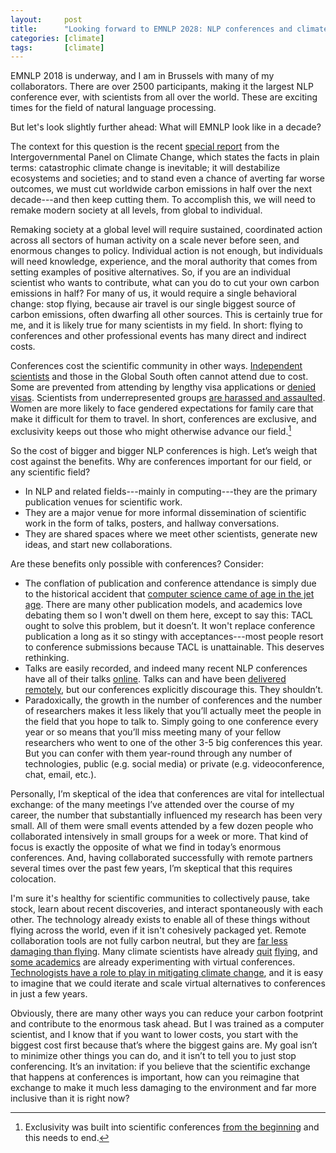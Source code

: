 ```yaml
---
layout:     post
title:      "Looking forward to EMNLP 2028: NLP conferences and climate change"
categories: [climate]
tags:       [climate]
---
```



EMNLP 2018 is underway, and I am in Brussels with many of my collaborators. 
There are over 2500 participants, making it the largest NLP conference ever,
with scientists from all over the world. These are exciting times for the 
field of natural language processing.

But let's look slightly further ahead: What will EMNLP look like in a 
decade?

The context for this question is the recent 
[special report](http://www.ipcc.ch/report/sr15/) from the 
Intergovernmental Panel on Climate Change, which states the facts in plain 
terms: catastrophic climate change is inevitable; it will destabilize 
ecosystems and societies; and to stand even a chance of averting far 
worse outcomes, we must cut worldwide carbon emissions in half over the 
next decade---and then keep cutting them. To accomplish this, we will need 
to remake modern society at all levels, from global to individual. 

Remaking society at a global level will require sustained, coordinated 
action across all sectors of human activity on a scale never before seen, 
and enormous changes to policy. Individual action is not enough, but 
individuals will need knowledge, experience, and 
the moral authority that comes from setting examples of positive alternatives. 
So, if you are an 
individual scientist who wants to contribute, what can you do to cut your 
own carbon emissions in half? For many of us, it would require a single 
behavioral change: stop flying, because air travel is our single biggest 
source of carbon emissions, often dwarfing all other sources. This is 
certainly true for me, and it is likely true for many scientists in my 
field. In short: flying to conferences and other professional events has 
many direct and indirect costs.

Conferences cost the scientific community in other ways. 
[Independent scientists](https://twitter.com/deliprao/status/1040109386805309440) 
and those in the Global South often cannot attend due to cost. Some are 
prevented from attending by lengthy visa applications or [denied visas](https://medium.com/@hadyelsahar/highlighting-visa-issues-in-scientific-conferences-a4a1bab49dee). 
Scientists from underrepresented groups [are harassed and assaulted](https://medium.com/@kristianlum/statistics-we-have-a-problem-304638dc5de5). 
Women are more likely to face gendered expectations for family care that make
it difficult for them to travel.
In short, conferences are exclusive, and exclusivity keeps out those who 
might otherwise advance our field.[^1] 

So the cost of bigger and bigger NLP conferences is high. Let’s weigh that 
cost against the benefits. Why are conferences important for our field, 
or any scientific field?
* In NLP and related fields---mainly in computing---they are the primary 
  publication venues for scientific work.
* They are a major venue for more informal dissemination of scientific work 
  in the form of talks, posters, and hallway conversations.
* They are shared spaces where we meet other scientists, generate new ideas,
  and start new collaborations.

Are these benefits only possible with conferences? Consider:
* The conflation of publication and conference attendance is simply due to 
  the historical accident that [computer science came of age in the jet age](https://cacm.acm.org/magazines/2009/8/34492-viewpoint-time-for-computer-science-to-grow-up/fulltext). 
  There are many other publication models, and academics love debating them 
  so I won't dwell on them here, except to say this: TACL ought to 
  solve this problem, but it doesn’t. It won't replace conference 
  publication a long as it so stingy with acceptances---most people resort 
  to conference submissions because TACL is unattainable. This deserves 
  rethinking.
* Talks are easily recorded, and indeed many recent NLP conferences have all 
  of their talks [online](https://vimeo.com/aclweb). Talks can and have 
  been [delivered remotely](https://aclweb.org/adminwiki/index.php?title=Post-conference_Breakfast_(ACL2018)), 
  but our conferences explicitly discourage this. They shouldn’t.
* Paradoxically, the growth in the number of conferences and the number of 
  researchers makes it less likely that you’ll actually meet the people in 
  the field that you hope to talk to. Simply going to one conference every 
  year or so means that you’ll miss meeting many of your fellow researchers 
  who went to one of the other 3-5 big conferences this year. But you can 
  confer with them year-round through any number of technologies, 
  public (e.g. social media) or 
  private (e.g. videoconference, chat, email, etc.). 

Personally, I’m skeptical of the idea that conferences are vital for 
intellectual exchange: of the many meetings I’ve attended over the course 
of my career, the number that substantially influenced my research has been 
very small. All of them were small events attended by a few dozen people 
who collaborated intensively in small groups for a week or more. That 
kind of focus is exactly the opposite of what we find in today’s enormous 
conferences. And, having collaborated successfully with 
remote partners several times over the past few years, I’m skeptical that 
this requires colocation. 

I'm sure it's healthy for scientific communities to collectively pause, 
take stock, learn about recent discoveries, and interact spontaneously with 
each other. The technology already exists to enable all of these things 
without flying across the world, even if it isn't cohesively packaged yet. 
Remote collaboration tools are not fully carbon neutral, but 
they are [far less damaging than flying](https://dl.acm.org/citation.cfm?id=2657142). Many climate scientists have
already [quit](https://www.yesmagazine.org/issues/life-after-oil/how-far-can-we-get-without-flying-20160211)
[flying](https://www.nature.com/naturejobs/science/articles/10.1038/nj7659-565a), and
[some academics](https://academicflyingblog.wordpress.com/2018/09/11/the-climate-friendly-global-academic-conference-with-a-human-touch/) 
are already experimenting with virtual conferences. [Technologists have a role
to play in mitigating climate change](http://worrydream.com/ClimateChange/), 
and it is easy to imagine that we could iterate and scale virtual 
alternatives to conferences in just a few years. 

Obviously, there are many other ways you can reduce your carbon footprint 
and contribute to the enormous task ahead. But I was trained as a computer 
scientist, and I know that if you want to lower costs, you start with 
the biggest cost first because that’s where the biggest gains are. My goal 
isn’t to minimize other things you can do, and it isn’t to tell you to just 
stop conferencing. It’s an invitation: if you believe that the scientific
exchange that happens at conferences is important, how can you reimagine that exchange
to make it much less damaging to the environment and far more inclusive
than it is right now?

[^1]: Exclusivity was built into scientific conferences [from the beginning](https://www.visionlearning.com/en/library/Process-of-Science/49/The-How-and-Why-of-Scientific-Meetings/186#toc_2) and this needs to end.
